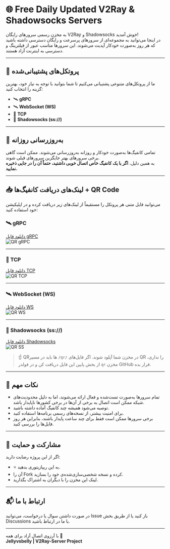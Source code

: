 # 🌐 Free Daily Updated V2Ray & Shadowsocks Servers

به مخزن رسمی سرورهای رایگان V2Ray و Shadowsocks خوش آمدید!  
در اینجا می‌توانید به مجموعه‌ای از سرورهای پرسرعت و رایگان دسترسی داشته باشید که هر روز به‌صورت خودکار آپدیت می‌شوند. این سرورها مناسب عبور از فیلترینگ و دسترسی به اینترنت آزاد هستند.

---

## 🚀 پروتکل‌های پشتیبانی‌شده

ما از پروتکل‌های متنوعی پشتیبانی می‌کنیم تا شما بتوانید با توجه به نیاز خود، بهترین گزینه را انتخاب کنید:

- 🛰️ **gRPC**
- 🛰️ **WebSocket (WS)**
- 🔐 **TCP**
- 🔗 **Shadowsocks (ss://)**

---

## 📅 به‌روزرسانی روزانه

تمامی کانفیگ‌ها به‌صورت خودکار و روزانه به‌روزرسانی می‌شوند. ممکن است گاهی برخی سرورهای بهتر جایگزین سرورهای قبلی شوند.  
به همین دلیل، **اگر با یک کانفیگ خاص اتصال خوبی داشتید، حتماً آن را در جایی ذخیره نمایید.**

---

## 📥 لینک‌های دریافت کانفیگ‌ها + QR Code

می‌توانید فایل متنی هر پروتکل را مستقیماً از لینک‌های زیر دریافت کرده و در اپلیکیشن خود استفاده کنید:

### 🛰️ gRPC

[دانلود فایل gRPC](https://raw.githubusercontent.com/Jellyvsbelly/V2Ray-Server/refs/heads/main/grpc-server)  
![QR gRPC](https://raw.githubusercontent.com/Jellyvsbelly/V2Ray-Server/main/qr/qr_gRPC.png)

---

### 🔐 TCP

[دانلود فایل TCP](https://raw.githubusercontent.com/Jellyvsbelly/V2Ray-Server/refs/heads/main/tcp-server)  
![QR TCP](https://raw.githubusercontent.com/Jellyvsbelly/V2Ray-Server/main/qr/qr_TCP.png)

---

### 🛰️ WebSocket (WS)

[دانلود فایل WS](https://raw.githubusercontent.com/Jellyvsbelly/V2Ray-Server/refs/heads/main/ws-server)  
![QR WS](https://raw.githubusercontent.com/Jellyvsbelly/V2Ray-Server/main/qr/qr_WS.png)

---

### 🔗 Shadowsocks (ss://)

[دانلود فایل Shadowsocks](https://raw.githubusercontent.com/Jellyvsbelly/V2Ray-Server/refs/heads/main/ss-server)  
![QR SS](https://raw.githubusercontent.com/Jellyvsbelly/V2Ray-Server/main/qr/qr_Shadowsocks_ss:__.png)

> ☝️ QRها باید در مسیر `/qr/` در مخزن شما آپلود شوند. اگر فایل‌های QR را نداری، از بخش پایین این فایل دریافت کن و در فولدر `qr` مخزن GitHub قرار بده.

---

## 🧠 نکات مهم

- تمام سرورها به‌صورت تست‌شده و فعال ارائه می‌شوند، اما به دلیل محدودیت‌های شبکه ممکن است اتصال به برخی از آن‌ها در برخی کشورها ناپایدار باشد.
- توصیه می‌شود همیشه چند کانفیگ آماده داشته باشید.
- برای امنیت بیشتر، از نسخه‌های رسمی برنامه‌ها استفاده کنید.
- برخی سرورها ممکن است فقط برای چند ساعت پایدار باشند، بنابراین هر روز فایل‌ها را بررسی کنید.

---

## 🤝 مشارکت و حمایت

اگر از این پروژه رضایت دارید:

- ⭐️ به این ریپازیتوری بدهید.
- آن را Fork کرده و نسخه شخصی‌سازی‌شده‌ی خود را بسازید.
- لینک این مخزن را با دیگران به اشتراک بگذارید.

---

## 📬 ارتباط با ما

در صورت داشتن سوال یا درخواست، می‌توانید Issue باز کنید یا از طریق بخش Discussions با ما در ارتباط باشید.

---

با آرزوی اتصال آزاد برای همه 🌈  
**Jellyvsbelly | V2Ray-Server Project**
